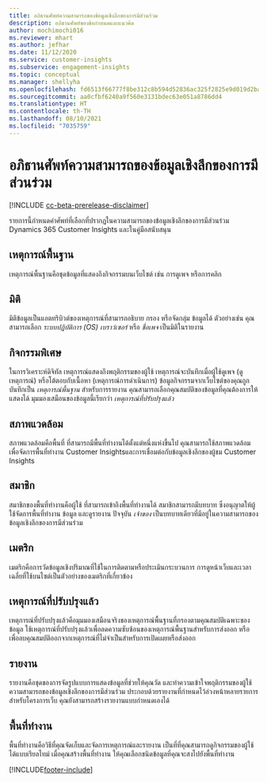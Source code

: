 ```yaml
---
title: อภิธานศัพท์ความสามารถของข้อมูลเชิงลึกของการมีส่วนร่วม
description: อภิธานศัพท์ของข้อกำหนดและแนวคิด
author: mochimochi016
ms.reviewer: mhart
ms.author: jefhar
ms.date: 11/12/2020
ms.service: customer-insights
ms.subservice: engagement-insights
ms.topic: conceptual
ms.manager: shellyha
ms.openlocfilehash: fd6513f66777f8be312c8b594d52836ac325f2825e9d019d2ba0f49c587cf8ca
ms.sourcegitcommit: aa0cfbf6240a9f560e3131bdec63e051a8786dd4
ms.translationtype: HT
ms.contentlocale: th-TH
ms.lasthandoff: 08/10/2021
ms.locfileid: "7035759"
---
```

# <a name="engagement-insights-capability-glossary"></a>อภิธานศัพท์ความสามารถของข้อมูลเชิงลึกของการมีส่วนร่วม

[!INCLUDE [cc-beta-prerelease-disclaimer](includes/cc-beta-prerelease-disclaimer.md)]

รายการนี้กำหนดคำศัพท์ที่เลือกที่ปรากฏในความสามารถของข้อมูลเชิงลึกของการมีส่วนร่วม Dynamics 365 Customer Insights และในคู่มือสนับสนุน

## <a name="base-event"></a>เหตุการณ์พื้นฐาน

เหตุการณ์พื้นฐานคือชุดข้อมูลที่แสดงถึงกิจกรรมบนเว็บไซต์ เช่น การดูเพจ หรือการคลิก 

## <a name="dimensions"></a>มิติ

มิติข้อมูลเป็นแอตทริบิวต์ของเหตุการณ์ที่สามารถอธิบาย กรอง หรือจัดกลุ่ม ข้อมูลได้ ตัวอย่างเช่น คุณสามารถเลือก *ระบบปฏิบัติการ (OS)* *เบราว์เซอร์* หรือ *ชื่อเพจ* เป็นมิติในรายงาน

## <a name="event"></a>กิจกรรมพิเศษ

ในการวิเคราะห์ดิจิทัล เหตุการณ์แสดงถึงพฤติกรรมของผู้ใช้ เหตุการณ์จะบันทึกเมื่อผู้ใช้ดูเพจ (ดูเหตุการณ์) หรือโต้ตอบกับเนื้อหา (เหตุการณ์การดำเนินการ) ข้อมูลกิจกรรมจากเว็บไซต์ของคุณถูกบันทึกเป็น *เหตุการณ์พื้นฐาน* สำหรับการรายงาน คุณสามารถเลือกคุณสมบัติของข้อมูลที่คุณต้องการให้แสดงได้ มุมมองเสมือนของข้อมูลนี้เรียกว่า *เหตุการณ์ที่ปรับปรุงแล้ว* 

## <a name="environment"></a>สภาพแวดล้อม

 สภาพแวดล้อมคือพื้นที่ ที่สามารถมีพื้นที่ทำงานได้ตั้งแต่หนึ่งแห่งขึ้นไป คุณสามารถใช้สภาพแวดล้อมเพื่อจัดการพื้นที่ทำงาน Customer Insightsและการเชื่อมต่อกับข้อมูลเชิงลึกของผู้ชม Customer Insights

## <a name="member"></a>สมาชิก

สมาชิกของพื้นที่ทำงานคือผู้ใช้ ที่สามารถเข้าถึงพื้นที่ทำงานได้ สมาชิกสามารถมีบทบาท ซึ่งอนุญาตให้ผู้ใช้จัดการพื้นที่ทำงาน ข้อมูล และดูรายงาน ปัจจุบัน *เจ้าของ* เป็นบทบาทเดียวที่มีอยู่ในความสามารถของข้อมูลเชิงลึกของการมีส่วนร่วม

## <a name="metric"></a>เมตริก

เมตริกคือการวัดข้อมูลเชิงปริมาณที่ใช้ในการติดตามหรือประเมินกระบวนการ การดูหน้าเว็บและเวลาเฉลี่ยที่ใช้บนไซต์เป็นตัวอย่างของเมตริกที่เกี่ยวข้อง

## <a name="refined-event"></a>เหตุการณ์ที่ปรับปรุงแล้ว

เหตุการณ์ที่ปรับปรุงแล้วคือมุมมองเสมือนจริงของเหตุการณ์พื้นฐานที่กรองตามคุณสมบัติเฉพาะของข้อมูล ใช้เหตุการณ์ที่ปรับปรุงแล้วเพื่อลดความซับซ้อนของเหตุการณ์พื้นฐานสำหรับการส่งออก หรือเพื่อลบคุณสมบัติออกจากเหตุการณ์ที่ไม่จำเป็นสำหรับการเปิดเผยหรือส่งออก

## <a name="report"></a>รายงาน

รายงานคือชุดของการจัดรูปแบบการแสดงข้อมูลที่ช่วยให้คุณวัด และทำความเข้าใจพฤติกรรมของผู้ใช้ ความสามารถของข้อมูลเชิงลึกของการมีส่วนร่วม ประกอบด้วยรายงานที่กำหนดไว้ล่วงหน้าหลายรายการสำหรับโครงการเว็บ คุณยังสามารถสร้างรายงานแบบกำหนดเองได้ 

## <a name="workspace"></a>พื้นที่ทำงาน

พื้นที่ทำงานคือวิธีที่คุณจัดเก็บและจัดการเหตุการณ์และรายงาน เป็นที่ที่คุณสามารถดูกิจกรรมของผู้ใช้ได้แบบเรียลไทม์ เมื่อคุณสร้างพื้นที่ทำงาน ให้คุณเลือกชนิดข้อมูลที่คุณจะสงไปยังพื้นที่ทำงาน


[!INCLUDE[footer-include](../includes/footer-banner.md)]